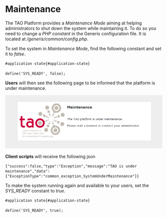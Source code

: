 <!--
parent:
    title: Administrator_Guide
author:
    - 'Jérôme Bogaerts'
created_at: '2012-02-03 16:01:34'
updated_at: '2013-03-13 12:43:59'
tags:
    - 'Administrator Guide'
-->

Maintenance
===========

The TAO Platform provides a *Maintenance Mode* aiming at helping administrators to shut down the system while maintaining it. To do so you need to change a *PHP constant* in the Generis configuration file. It is located at */generis/common/config.php*.

To set the system in *Maintenance Mode*, find the following constant and set it to *false*.


    #application state{#application-state}

    define('SYS_READY', false);

**Users** will then see the following page to be informed that the platform is under maintenance.

![](../resources/admin-maintenance.png.png)

**Client scripts** will receive the following json


    {"success":false,"type":"Exception","message":"TAO is under maintenance","data":{"ExceptionType":"common_exception_SystemUnderMaintenance"}}

To make the system running again and available to your users, set the *SYS\_READY* constant to *true*.


    #application state{#application-state}

    define('SYS_READY', true);
